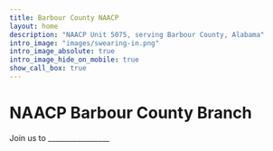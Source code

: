 ```yaml
---
title: Barbour County NAACP
layout: home
description: "NAACP Unit 5075, serving Barbour County, Alabama"
intro_image: "images/swearing-in.png"
intro_image_absolute: true
intro_image_hide_on_mobile: true
show_call_box: true
---
```


# NAACP Barbour County Branch

Join us to _________________
